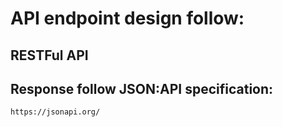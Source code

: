 # API endpoint design follow:

## RESTFul API
## Response follow JSON:API specification: 
```
https://jsonapi.org/
```